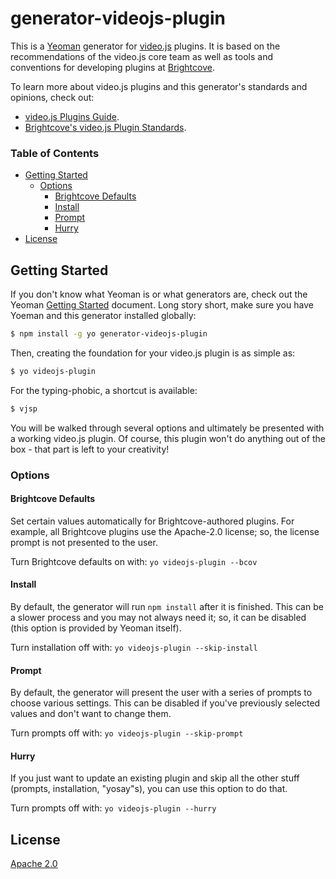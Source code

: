 # generator-videojs-plugin

This is a [Yeoman](http://yeoman.io) generator for [video.js](http://videojs.com) plugins. It is based on the recommendations of the video.js core team as well as tools and conventions for developing plugins at [Brightcove](https://www.brightcove.com).

To learn more about video.js plugins and this generator's standards and opinions, check out:

- [video.js Plugins Guide](https://github.com/videojs/video.js/blob/master/docs/guides/plugins.md).
- [Brightcove's video.js Plugin Standards](docs/standards.md).

### Table of Contents

<!-- START doctoc generated TOC please keep comment here to allow auto update -->
<!-- DON'T EDIT THIS SECTION, INSTEAD RE-RUN doctoc TO UPDATE -->


- [Getting Started](#getting-started)
  - [Options](#options)
    - [Brightcove Defaults](#brightcove-defaults)
    - [Install](#install)
    - [Prompt](#prompt)
    - [Hurry](#hurry)
- [License](#license)

<!-- END doctoc generated TOC please keep comment here to allow auto update -->

## Getting Started

If you don't know what Yeoman is or what generators are, check out the Yeoman [Getting Started](http://yeoman.io/learning/index.html) document. Long story short, make sure you have Yoeman and this generator installed globally:

```sh
$ npm install -g yo generator-videojs-plugin
```

Then, creating the foundation for your video.js plugin is as simple as:

```sh
$ yo videojs-plugin
```

For the typing-phobic, a shortcut is available:

```sh
$ vjsp
```

You will be walked through several options and ultimately be presented with a working video.js plugin. Of course, this plugin won't do anything out of the box - that part is left to your creativity!

### Options

#### Brightcove Defaults

Set certain values automatically for Brightcove-authored plugins. For example, all Brightcove plugins use the Apache-2.0 license; so, the license prompt is not presented to the user.

Turn Brightcove defaults on with: `yo videojs-plugin --bcov`

#### Install

By default, the generator will run `npm install` after it is finished. This can be a slower process and you may not always need it; so, it can be disabled (this option is provided by Yeoman itself).

Turn installation off with: `yo videojs-plugin --skip-install`

#### Prompt

By default, the generator will present the user with a series of prompts to choose various settings. This can be disabled if you've previously selected values and don't want to change them.

Turn prompts off with: `yo videojs-plugin --skip-prompt`

#### Hurry

If you just want to update an existing plugin and skip all the other stuff (prompts, installation, "yosay"s), you can use this option to do that.

Turn prompts off with: `yo videojs-plugin --hurry`

## License

[Apache 2.0](LICENSE)
